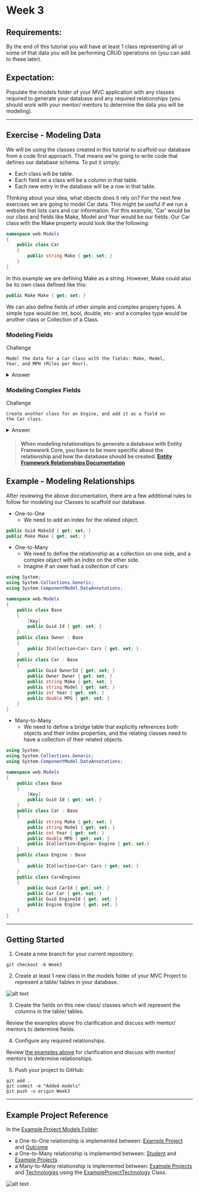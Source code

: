 # Week 3

## Requirements:

By the end of this tutorial you will have at least 1 class representing all or some of that data you will be performing CRUD operations on (you can add to these later).

## Expectation:

Populate the models folder of your MVC application with any classes required to generate your database and any required relationships (you should work with your mentor/ mentors to determine the data you will be modeling).

---

## Exercise - Modeling Data

We will be using the classes created in this tutorial to scaffold our database from a code first approach. That means we're going to write code that defines our database schema. To put it simply:

- Each class will be table.
- Each field on a class will be a column in that table.
- Each new entry in the database will be a row in that table.

Thinking about your idea, what objects does it rely on? For the next few exercises we are going to model Car data. This might be useful if we run a website that lists cars and car information. For this example, 'Car' would be our class and fields like Make, Model and Year would be our fields. Our Car class with the Make property would look like the following:

```csharp
namespace web.Models
{
    public class Car
    {
        public string Make { get; set; }
    }
}
```

In this example we are defining Make as a string. However, Make could also be its own class defined like this:

```csharp
public Make Make { get; set; }
```

We can also define fields of other simple and complex propery types. A simple type would be: int, bool, double, etc- and a complex type would be another class or Collection of a Class.

### Modeling Fields

Challenge

<code>Model the data for a Car class with the fields: Make, Model, Year, and MPH (Miles per Hour).</code>

<details>
<summary>Answer</summary>

```csharp
namespace web.Models
{
    public class Car
    {
        public string Make { get; set; }
        public string Model { get; set; }   
        public int Year { get; set; }
        public double MPG { get; set; }
    }
}
```

</details>

### Modeling Complex Fields

Challenge

<code>Create another class for an Engine, and add it as a field on the Car class.</code>

<details>
<summary>Answer</summary>

```csharp
namespace web.Models
{
    public class Car
    {
        public string Make { get; set; }
        public string Model { get; set; }   
        public int Year { get; set; }
        public double MPG { get; set; }
        public Engine Engine { get; set; }
    }

    public class Engine
    {
    }
}
```

</details>

> #### When modeling relationships to generate a database with Entity Framework Core, you have to be more specific about the relationship and how the database should be created. [Entity Framework Relationships Documentation](https://docs.microsoft.com/en-us/ef/core/modeling/relationships?tabs=fluent-api%2Cfluent-api-simple-key%2Csimple-key)

<a name="examples"></a>

## Example - Modeling Relationships

After reviewing the above documentation, there are a few additional rules to follow for modeling our Classes to scaffold our database.

- One-to-One
  - We need to add an index for the related object.

```csharp
public Guid MakeId { get; set; }
public Make Make { get; set; }
```

- One-to-Many
   - We need to define the relationship as a collection on one side, and a complex object with an index on the other side.
   - Imagine if an ower had a collection of cars:

```csharp
using System;
using System.Collections.Generic;
using System.ComponentModel.DataAnnotations;

namespace web.Models
{
    public class Base
    {
        [Key]
        public Guid Id { get; set; }
    }
    public class Owner : Base
    {
        public ICollection<Car> Cars { get; set; }
    }
    public class Car : Base
    {
        public Guid OwnerId { get; set; }
        public Owner Owner { get; set; }
        public string Make { get; set; }
        public string Model { get; set; }   
        public int Year { get; set; }
        public double MPG { get; set; }
    }
}
```

- Many-to-Many
   - We need to define a bridge table that explicitly references both objects and their index properties, and the relating classes need to have a collection of their related objects.

```csharp
using System;
using System.Collections.Generic;
using System.ComponentModel.DataAnnotations;

namespace web.Models
{
    public class Base
    {
        [Key]
        public Guid Id { get; set; }
    }
    public class Car : Base
    {
        public string Make { get; set; }
        public string Model { get; set; }   
        public int Year { get; set; }
        public double MPG { get; set; }
        public ICollection<Engine> Engine { get; set;}
    }
    public class Engine : Base 
    {
        public ICollection<Car> Cars { get; set; }
    }
    public class CareEngines 
    {
        public Guid CarId { get; set; }
        public Car Car { get; set; }
        public Guid EngineId { get; set; }
        public Engine Engine { get; set; }
    }
}
```

---

## Getting Started

1. Create a new branch for your current repository:

<code>git checkout -b Week3</code>

2. Create at least 1 new class in the models folder of your MVC Project to represent a table/ tables in your database.

![alt text](./resources/new-class.jpg "Create a new class")

3. Create the fields on this new class/ classes which will represent the columns in the table/ tables.

Review the examples above fro clarification and discuss with mentor/ mentors to determine fields.

4. Configure any required relationships.

Review [the examples above](#examples) for clarification and discuss with mentor/ mentors to determine relationships.

5. Push your project to GitHub:

```
git add .
git commit -m "Added models"
git push -u origin Week3
```

---

## Example Project Reference

In the [Example Project Models Folder](../../tree/Week3/web/Models):

- a One-to-One relationship is implemented between: [Example Project](../../tree/Week3/web/Models/ExampleProject.cs#L23) and [Outcome](../../tree/Week3/web/Models/Outcome.cs#L11)
- a One-to-Many relationship is implemented between: [Student](../../tree/Week3/web/Models/Student.cs#L11) and [Example Projects](../../tree/Week3/web/Models/ExampleProject.cs#L14)
- a Many-to-Many relationship is implemented between: [Example Projects](../../tree/Week3/web/Models/ExampleProject.cs#L18) and [Technologies](../../tree/Week3/web/Models/Technology.cs#L15) using the [ExampleProjectTechnology](../../tree/Week3/web/Models/ExampleProjectTechnology.cs) Class.

![alt text](./resources/relationships.jpg "Relationships in this example project.")